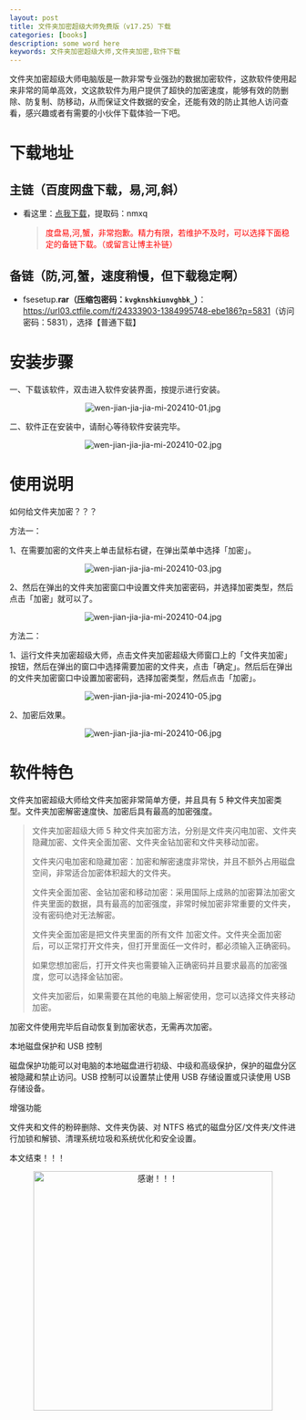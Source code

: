 ```yaml
---
layout: post
title: 文件夹加密超级大师免费版（v17.25）下载
categories: [books]
description: some word here
keywords: 文件夹加密超级大师,文件夹加密,软件下载
---
```


文件夹加密超级大师电脑版是一款非常专业强劲的数据加密软件，这款软件使用起来非常的简单高效，文这款软件为用户提供了超快的加密速度，能够有效的防删除、防复制、防移动，从而保证文件数据的安全，还能有效的防止其他人访问查看，感兴趣或者有需要的小伙伴下载体验一下吧。

# 下载地址

## 主链（百度网盘下载，易,河,斜）

- 看这里：[点我下载](https://pan.baidu.com/s/1iMXUbSbtZQZjDcqDmnWUyw?pwd=nmxq)，提取码：nmxq

  > <p style="color:red" >度盘易,河,蟹，非常抱歉。精力有限，若维护不及时，可以选择下面稳定的备链下载。（或留言让博主补链）</p>

## 备链（防,河,蟹，速度稍慢，但下载稳定啊）

- fsesetup.**rar（压缩包密码：`kvgknshkiunvghbk_`）**：<https://url03.ctfile.com/f/24333903-1384995748-ebe186?p=5831>（访问密码：5831），选择【普通下载】

# 安装步骤

一、下载该软件，双击进入软件安装界面，按提示进行安装。

<div align="center"><img src="https://pic.imgdb.cn/item/670fe0e3d29ded1a8c6a5d27.jpg" alt="wen-jian-jia-jia-mi-202410-01.jpg"></div>

二、软件正在安装中，请耐心等待软件安装完毕。

<div align="center"><img src="https://pic.imgdb.cn/item/670fe0e3d29ded1a8c6a5d30.jpg" alt="wen-jian-jia-jia-mi-202410-02.jpg"></div>

# 使用说明

如何给文件夹加密？？？

方法一：

1、在需要加密的文件夹上单击鼠标右键，在弹出菜单中选择「加密」。

<div align="center"><img src="https://pic.imgdb.cn/item/670fe0e3d29ded1a8c6a5d43.jpg" alt="wen-jian-jia-jia-mi-202410-03.jpg"></div>

2、然后在弹出的文件夹加密窗口中设置文件夹加密密码，并选择加密类型，然后点击「加密」就可以了。

<div align="center"><img src="https://pic.imgdb.cn/item/670fe0e3d29ded1a8c6a5d55.jpg" alt="wen-jian-jia-jia-mi-202410-04.jpg"></div>

方法二：

1、运行文件夹加密超级大师，点击文件夹加密超级大师窗口上的「文件夹加密」按钮，然后在弹出的窗口中选择需要加密的文件夹，点击「确定」。然后后在弹出的文件夹加密窗口中设置加密密码，选择加密类型，然后点击「加密」。

<div align="center"><img src="https://pic.imgdb.cn/item/670fe0e3d29ded1a8c6a5d6a.jpg" alt="wen-jian-jia-jia-mi-202410-05.jpg"></div>

2、加密后效果。

<div align="center"><img src="https://pic.imgdb.cn/item/670fe13ad29ded1a8c6aa417.jpg" alt="wen-jian-jia-jia-mi-202410-06.jpg"></div>

# 软件特色

文件夹加密超级大师给文件夹加密非常简单方便，并且具有 5 种文件夹加密类型。文件夹加密解密速度快、加密后具有最高的加密强度。

> 文件夹加密超级大师 5 种文件夹加密方法，分别是文件夹闪电加密、文件夹隐藏加密、文件夹全面加密、文件夹金钻加密和文件夹移动加密。
>
> 文件夹闪电加密和隐藏加密：加密和解密速度非常快，并且不额外占用磁盘空间，非常适合加密体积超大的文件夹。
>
> 文件夹全面加密、金钻加密和移动加密：采用国际上成熟的加密算法加密文件夹里面的数据，具有最高的加密强度，非常时候加密非常重要的文件夹，没有密码绝对无法解密。
>
> 文件夹全面加密是把文件夹里面的所有文件 加密文件。文件夹全面加密后，可以正常打开文件夹，但打开里面任一文件时，都必须输入正确密码。
>
> 如果您想加密后，打开文件夹也需要输入正确密码并且要求最高的加密强度，您可以选择金钻加密。
>
> 文件夹加密后，如果需要在其他的电脑上解密使用，您可以选择文件夹移动加密。

加密文件使用完毕后自动恢复到加密状态，无需再次加密。

本地磁盘保护和 USB 控制

磁盘保护功能可以对电脑的本地磁盘进行初级、中级和高级保护，保护的磁盘分区被隐藏和禁止访问。USB 控制可以设置禁止使用 USB 存储设置或只读使用 USB 存储设备。

增强功能

文件夹和文件的粉碎删除、文件夹伪装、对 NTFS 格式的磁盘分区/文件夹/文件进行加锁和解锁、清理系统垃圾和系统优化和安全设置。

本文结束！！！

<div align="center"><img src="https://pic.imgdb.cn/item/6707df6bd29ded1a8ce37031.gif" alt="感谢！！！" width="420px" height="auto"/></div>
